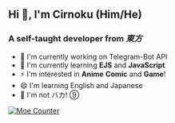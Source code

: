 ## Hi 👋, I'm Cirnoku (Him/He)

### A self-taught developer from *東方*

- 🔭 I'm currently working on Telegram-Bot API
- 🌱 I'm currently learning **EJS** and **JavaScript**
- ⚡ I'm interested in **Anime** **Comic** and **Game**!
- 😄 I'm learning English and Japanese
- 🤔 I'm not バカ! ⑨

<a href="https://github.com/GLASS20" target="_blank"><img src="https://count.129846.xyz/cirnoku:counter?theme=moebooru" alt="Moe Counter" /></a>
